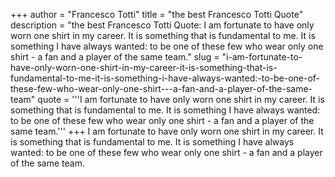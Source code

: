 +++
author = "Francesco Totti"
title = "the best Francesco Totti Quote"
description = "the best Francesco Totti Quote: I am fortunate to have only worn one shirt in my career. It is something that is fundamental to me. It is something I have always wanted: to be one of these few who wear only one shirt - a fan and a player of the same team."
slug = "i-am-fortunate-to-have-only-worn-one-shirt-in-my-career-it-is-something-that-is-fundamental-to-me-it-is-something-i-have-always-wanted:-to-be-one-of-these-few-who-wear-only-one-shirt---a-fan-and-a-player-of-the-same-team"
quote = '''I am fortunate to have only worn one shirt in my career. It is something that is fundamental to me. It is something I have always wanted: to be one of these few who wear only one shirt - a fan and a player of the same team.'''
+++
I am fortunate to have only worn one shirt in my career. It is something that is fundamental to me. It is something I have always wanted: to be one of these few who wear only one shirt - a fan and a player of the same team.
